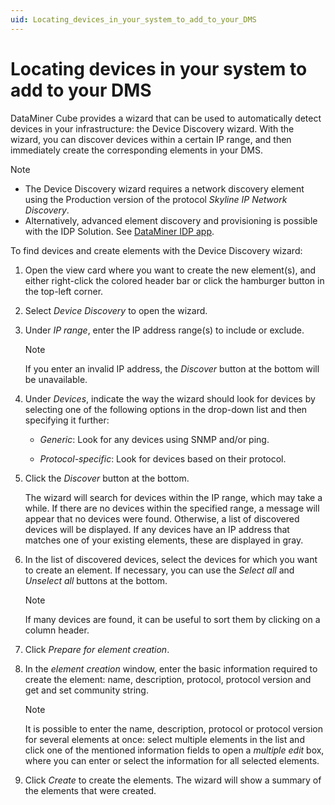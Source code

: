 ```yaml
---
uid: Locating_devices_in_your_system_to_add_to_your_DMS
---
```


# Locating devices in your system to add to your DMS

DataMiner Cube provides a wizard that can be used to automatically detect devices in your infrastructure: the Device Discovery wizard. With the wizard, you can discover devices within a certain IP range, and then immediately create the corresponding elements in your DMS.

> [!NOTE]
> - The Device Discovery wizard requires a network discovery element using the Production version of the protocol *Skyline IP Network Discovery*.
> - Alternatively, advanced element discovery and provisioning is possible with the IDP Solution. See [DataMiner IDP app](../../part_5/SolIDP/SolIDP.md#dataminer-idp-app).

To find devices and create elements with the Device Discovery wizard:

1. Open the view card where you want to create the new element(s), and either right-click the colored header bar or click the hamburger button in the top-left corner.

2. Select *Device Discovery* to open the wizard.

3. Under *IP range*, enter the IP address range(s) to include or exclude.

    > [!NOTE]
    > If you enter an invalid IP address, the *Discover* button at the bottom will be unavailable.

4. Under *Devices*, indicate the way the wizard should look for devices by selecting one of the following options in the drop-down list and then specifying it further:

    - *Generic*: Look for any devices using SNMP and/or ping.

    - *Protocol-specific*: Look for devices based on their protocol.

5. Click the *Discover* button at the bottom.

    The wizard will search for devices within the IP range, which may take a while. If there are no devices within the specified range, a message will appear that no devices were found. Otherwise, a list of discovered devices will be displayed. If any devices have an IP address that matches one of your existing elements, these are displayed in gray.

6. In the list of discovered devices, select the devices for which you want to create an element. If necessary, you can use the *Select all* and *Unselect all* buttons at the bottom.

    > [!NOTE]
    > If many devices are found, it can be useful to sort them by clicking on a column header.

7. Click *Prepare for element creation*.

8. In the *element creation* window, enter the basic information required to create the element: name, description, protocol, protocol version and get and set community string.

    > [!NOTE]
    > It is possible to enter the name, description, protocol or protocol version for several elements at once: select multiple elements in the list and click one of the mentioned information fields to open a *multiple edit* box, where you can enter or select the information for all selected elements.

9. Click *Create* to create the elements. The wizard will show a summary of the elements that were created.
